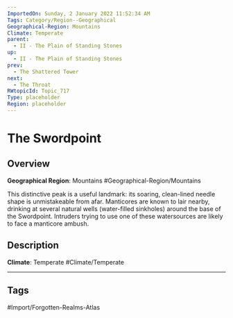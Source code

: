 ```yaml
---
ImportedOn: Sunday, 2 January 2022 11:52:34 AM
Tags: Category/Region--Geographical
Geographical-Region: Mountains
Climate: Temperate
parent:
  - II - The Plain of Standing Stones
up:
  - II - The Plain of Standing Stones
prev:
  - The Shattered Tower
next:
  - The Throat
RWtopicId: Topic_717
Type: placeholder
Region: placeholder
---
```

# The Swordpoint
## Overview
**Geographical Region**: Mountains
#Geographical-Region/Mountains

This distinctive peak is a useful landmark: its soaring, clean-lined needle shape is unmistakeable from afar. Manticores are known to lair nearby, drinking at several natural wells (water-filled sinkholes) around the base of the Swordpoint. Intruders trying to use one of these watersources are likely to face a manticore ambush.

## Description
**Climate**: Temperate
#Climate/Temperate


---
## Tags
#Import/Forgotten-Realms-Atlas


